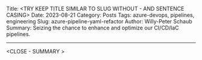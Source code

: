 Title: <TRY KEEP TITLE SIMILAR TO SLUG WITHOUT - AND SENTENCE CASING>
Date: 2023-08-21
Category: Posts
Tags: azure-devops, pipelines, engineering
Slug: azure-pipeline-yaml-refactor
Author: Willy-Peter Schaub
Summary: Seizing the chance to enhance and optimize our CI/CD/IaC pipelines.

<WHAT IS THE PROBLEM>

<THOUGHTS>

<SOLUTION>

<IMPACT ON OSS>

---

<CLOSE - SUMMARY >

